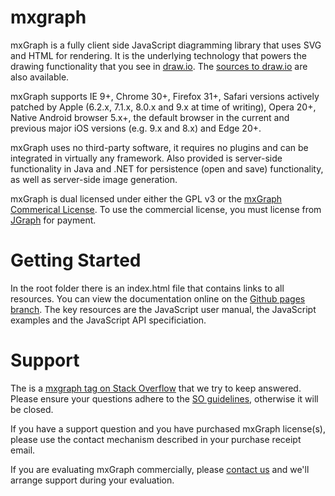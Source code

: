 mxgraph
=======

mxGraph is a fully client side JavaScript diagramming library that uses SVG and HTML for rendering. It is the underlying technology that powers the drawing functionality that you see in [draw.io](https://www.draw.io). The [sources to draw.io](https://github.com/jgraph/draw.io) are also available.

mxGraph supports IE 9+, Chrome 30+, Firefox 31+, Safari versions actively patched by Apple (6.2.x, 7.1.x, 8.0.x and 9.x at time of writing), Opera 20+, Native Android browser 5.x+, the default browser in the current and previous major iOS versions (e.g. 9.x and 8.x) and Edge 20+.

mxGraph uses no third-party software, it requires no plugins and can be integrated in virtually any framework. Also provided is server-side functionality in Java and .NET for persistence (open and save) functionality, as well as server-side image generation.

mxGraph is dual licensed under either the GPL v3 or the [mxGraph Commerical License](https://www.jgraph.com/Licenses/JGraph_Software_Licence.pdf). To use the commercial license, you must license from [JGraph](https://www.jgraph.com/purchase-mxgraph.html) for payment.

Getting Started
===============

In the root folder there is an index.html file that contains links to all resources. You can view the documentation online on the [Github pages branch](https://jgraph.github.io/mxgraph/). The key resources are the JavaScript user manual, the JavaScript examples and the JavaScript API specificiation.

Support
=======

The is a [mxgraph tag on Stack Overflow](http://stackoverflow.com/questions/tagged/mxgraph) that we try to keep answered. Please ensure your questions adhere to the [SO guidelines](http://stackoverflow.com/help/on-topic), otherwise it will be closed.

If you have a support question and you have purchased mxGraph license(s), please use the contact mechanism described in your purchase receipt email.

If you are evaluating mxGraph commercially, please [contact us](https://www.jgraph.com/contact.html) and we'll arrange support during your evaluation.
